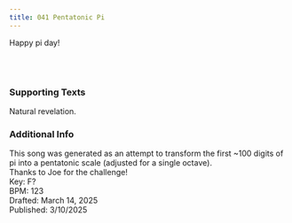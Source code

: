 ```yaml
---
title: 041 Pentatonic Pi
---
```


Happy pi day!

<br /> 

### Supporting Texts ###

Natural revelation.



### Additional Info

This song was generated as an attempt to transform the first ~100 digits of pi into a pentatonic scale (adjusted for a single octave). \
Thanks to Joe for the challenge! \
Key: F? \
BPM: 123 \
Drafted: March 14, 2025 \
Published: 3/10/2025
